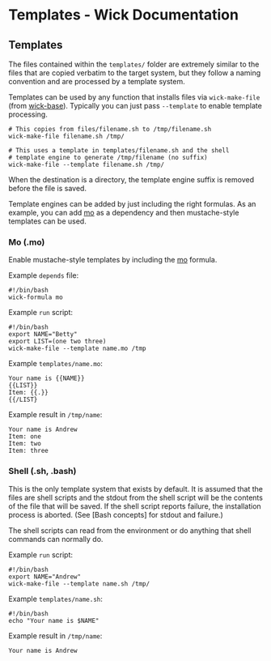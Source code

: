 Templates - Wick Documentation
==============================

Templates
---------

The files contained within the `templates/` folder are extremely similar to the files that are copied verbatim to the target system, but they follow a naming convention and are processed by a template system.

Templates can be used by any function that installs files via `wick-make-file` (from [wick-base]).  Typically you can just pass `--template` to enable template processing.

    # This copies from files/filename.sh to /tmp/filename.sh
    wick-make-file filename.sh /tmp/

    # This uses a template in templates/filename.sh and the shell
    # template engine to generate /tmp/filename (no suffix)
    wick-make-file --template filename.sh /tmp/

When the destination is a directory, the template engine suffix is removed before the file is saved.

Template engines can be added by just including the right formulas.  As an example, you can add [mo] as a dependency and then mustache-style templates can be used.


### Mo (.mo)

Enable mustache-style templates by including the [mo] formula.

Example `depends` file:

    #!/bin/bash
    wick-formula mo

Example `run` script:

    #!/bin/bash
    export NAME="Betty"
    export LIST=(one two three)
    wick-make-file --template name.mo /tmp

Example `templates/name.mo`:

    Your name is {{NAME}}
    {{LIST}}
    Item: {{.}}
    {{/LIST}

Example result in `/tmp/name`:

    Your name is Andrew
    Item: one
    Item: two
    Item: three


### Shell (.sh, .bash)

This is the only template system that exists by default.  It is assumed that the files are shell scripts and the stdout from the shell script will be the contents of the file that will be saved.  If the shell script reports failure, the installation process is aborted.  (See [Bash concepts] for stdout and failure.)

The shell scripts can read from the environment or do anything that shell commands can normally do.

Example `run` script:

    #!/bin/bash
    export NAME="Andrew"
    wick-make-file --template name.sh /tmp/

Example `templates/name.sh`:

    #!/bin/bash
    echo "Your name is $NAME"

Example result in `/tmp/name`:

    Your name is Andrew


[mo]: ../formulas/mo/README.md
[wick-base]: ../formulas/wick-base/README.md
